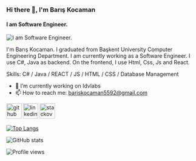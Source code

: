 ### Hi there 👋, I'm Barış Kocaman
#### I am Software Engineer.
![I am Software Engineer.](https://media.istockphoto.com/vectors/software-engineering-banner-and-icons-vector-id636526232)

I'm Barış Kocaman. I graduated from Başkent University Computer Engineering Department. I am currently working as a Software Engineer. I use C#, Java as backend. On the frontend, I use Html, Css, Js and React.

Skills: C# / Java / REACT / JS / HTML / CSS / Database Management

- 🔭 I’m currently working on Idvlabs 
- 📫 How to reach me: bariskocaman5592@gmail.com 


[<img src='https://cdn.jsdelivr.net/npm/simple-icons@3.0.1/icons/github.svg' alt='github' height='40'>](https://github.com/BarisKocaman55)  [<img src='https://cdn.jsdelivr.net/npm/simple-icons@3.0.1/icons/linkedin.svg' alt='linkedin' height='40'>](https://www.linkedin.com/in/https://www.linkedin.com/in/baris-kocaman-652667178//)  [<img src='https://cdn.jsdelivr.net/npm/simple-icons@3.0.1/icons/stackoverflow.svg' alt='stackoverflow' height='40'>](https://stackoverflow.com/users/https://stackoverflow.com/users/14860851/bar%c4%b1%c5%9f-kocaman)  

[![Top Langs](https://github-readme-stats.vercel.app/api/top-langs/?username=BarisKocaman55)](https://github.com/anuraghazra/github-readme-stats)

![GitHub stats](https://github-readme-stats.vercel.app/api?username=BarisKocaman55&show_icons=true&count_private=true)  

![Profile views](https://gpvc.arturio.dev/BarisKocaman55)  
